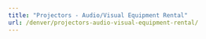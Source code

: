 ```yaml
---
title: "Projectors - Audio/Visual Equipment Rental"
url: /denver/projectors-audio-visual-equipment-rental/
---
```

